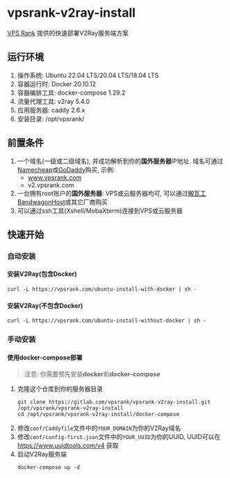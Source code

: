 # vpsrank-v2ray-install

[VPS Rank](https://vpsrank.com) 提供的快速部署V2Ray服务端方案

## 运行环境

1. 操作系统: Ubuntu 22.04 LTS/20.04 LTS/18.04 LTS
2. 容器运行时: Docker 20.10.12
3. 容器编排工具: docker-compose 1.29.2
4. 流量代理工具: v2ray 5.4.0
5. 应用服务器: caddy 2.6.x
6. 安装目录: /opt/vpsrank/

## 前置条件

1. 一个域名(一级或二级域名), 并成功解析到你的**国外服务器**IP地址. 域名可通过[Namecheap](https://www.namecheap.com/domains/)或[GoDaddy](https://dcc.godaddy.com/domains)购买, 示例:
   - www.vpsrank.com
   - v2.vpsrank.com
2. 一台拥有root账户的**国外服务器**: VPS或云服务器均可, 可以通过[搬瓦工 BandwagonHost](https://bwh81.net/aff.php?aff=66695)或其它厂商购买
3. 可以通过ssh工具(Xshell/MobaXterm)连接到VPS或云服务器

## 快速开始

### 自动安装

#### 安装V2Ray(包含Docker)

```
curl -L https://vpsrank.com/ubuntu-install-with-docker | sh -
```

#### 安装V2Ray(不包含Docker)

```
curl -L https://vpsrank.com/ubuntu-install-without-docker | sh -
```

### 手动安装

#### 使用docker-compose部署

> 注意: 你需要预先安装**docker**和**docker-compose**

1. 克隆这个仓库到你的服务器目录
   ```
   git clone https://gitlab.com/vpsrank/vpsrank-v2ray-install.git /opt/vpsrank/vpsrank-v2ray-install
   cd /opt/vpsrank/vpsrank-v2ray-install/docker-compose
   ```
2. 修改`conf/Caddyfile`文件中的`YOUR_DOMAIN`为你的V2Ray域名
3. 修改`conf/config-first.json`文件中的`YOUR_UUID`为你的UUID, UUID可以在 https://www.uuidtools.com/v4 获取
4. 启动V2Ray服务端
   ```
   docker-compose up -d
   ```